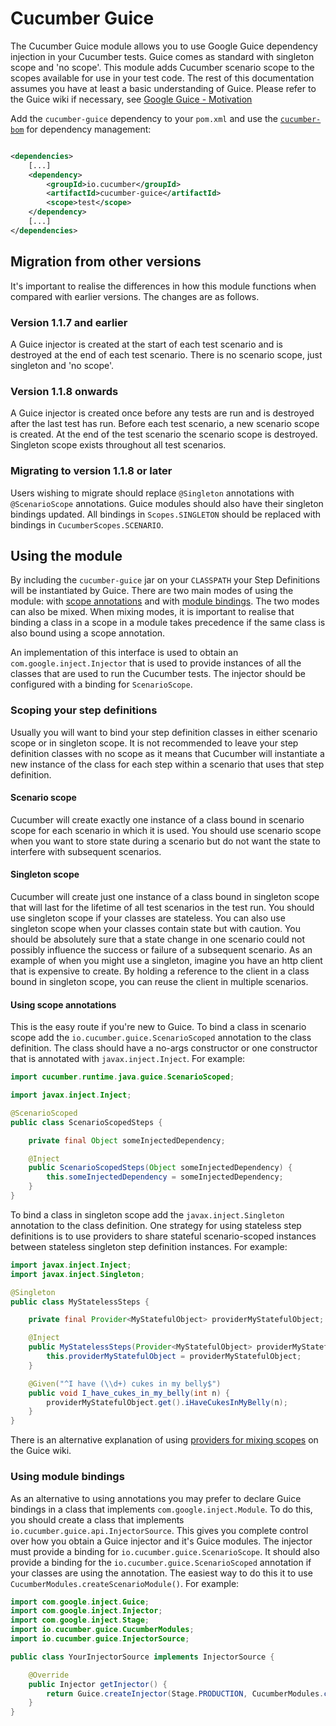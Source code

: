 Cucumber Guice
===============
The Cucumber Guice module allows you to use Google Guice dependency injection in your Cucumber tests. Guice comes as
standard with singleton scope and 'no scope'. This module adds Cucumber scenario scope to the scopes available for use
in your test code. The rest of this documentation assumes you have at least a basic understanding of Guice. Please refer
to the Guice wiki if necessary, see [Google Guice - Motivation](https://github.com/google/guice/wiki/Motivation)

Add the `cucumber-guice` dependency to your `pom.xml` and use
the [`cucumber-bom`](../cucumber-bom/README.md) for dependency management:

```xml

<dependencies>
	[...]
	<dependency>
		<groupId>io.cucumber</groupId>
		<artifactId>cucumber-guice</artifactId>
		<scope>test</scope>
	</dependency>
	[...]
</dependencies>
```

## Migration from other versions
It's important to realise the differences in how this module functions when
compared with earlier versions. The changes are as follows.

### Version 1.1.7 and earlier
A Guice injector is created at the start of each test scenario and is
destroyed at the end of each test scenario. There is no scenario scope, just
singleton and 'no scope'.

### Version 1.1.8 onwards
A Guice injector is created once before any tests are run and is destroyed
after the last test has run. Before each test scenario, a new scenario scope
is created. At the end of the test scenario the scenario scope is destroyed.
Singleton scope exists throughout all test scenarios.

### Migrating to version 1.1.8 or later
Users wishing to migrate should replace `@Singleton` annotations
with `@ScenarioScope` annotations. Guice modules should also have
their singleton bindings updated. All bindings in
`Scopes.SINGLETON` should be replaced with bindings in
`CucumberScopes.SCENARIO`.


## Using the module
By including the `cucumber-guice` jar on your
`CLASSPATH` your Step Definitions will be instantiated by Guice.
There are two main modes of using the module: with [scope annotations](#scoping-your-step-definitions) and with
[module bindings](#using-module-bindings). The two modes can also be mixed. When mixing modes, it is
important to realise that binding a class in a scope in a module takes
precedence if the same class is also bound using a scope annotation.

An implementation of this interface is used to obtain an
`com.google.inject.Injector` that is used to provide instances of all the classes that are used to run the Cucumber
tests. The injector should be configured with a binding for `ScenarioScope`.

### Scoping your step definitions
Usually you will want to bind your step definition classes in either scenario
scope or in singleton scope. It is not recommended to leave your step
definition classes with no scope as it means that Cucumber will instantiate a
new instance of the class for each step within a scenario that uses that step
definition.

#### Scenario scope
Cucumber will create exactly one instance of a class bound in scenario scope
for each scenario in which it is used. You should use scenario scope when you
want to store state during a scenario but do not want the state to interfere
with subsequent scenarios.

#### Singleton scope
Cucumber will create just one instance of a class bound in singleton scope
that will last for the lifetime of all test scenarios in the test run. You
should use singleton scope if your classes are stateless. You can also use
singleton scope when your classes contain state but with caution. You should
be absolutely sure that a state change in one scenario could not possibly
influence the success or failure of a subsequent scenario. As an example of
when you might use a singleton, imagine you have an http client that is
expensive to create. By holding a reference to the client in a class bound in
singleton scope, you can reuse the client in multiple scenarios.

#### Using scope annotations
This is the easy route if you're new to Guice. To bind a class in scenario
scope add the `io.cucumber.guice.ScenarioScoped` annotation to the
class definition. The class should have a no-args constructor or one
constructor that is annotated with `javax.inject.Inject`. For
example:

```java
import cucumber.runtime.java.guice.ScenarioScoped;

import javax.inject.Inject;

@ScenarioScoped
public class ScenarioScopedSteps {

    private final Object someInjectedDependency;

    @Inject
    public ScenarioScopedSteps(Object someInjectedDependency) {
        this.someInjectedDependency = someInjectedDependency;
    }
}
```

To bind a class in singleton scope add the
`javax.inject.Singleton` annotation to the class definition. One
strategy for using stateless step definitions is to use providers to share
stateful scenario-scoped instances between stateless singleton step
definition instances. For example:

```java
import javax.inject.Inject;
import javax.inject.Singleton;

@Singleton
public class MyStatelessSteps {

    private final Provider<MyStatefulObject> providerMyStatefulObject;

    @Inject
    public MyStatelessSteps(Provider<MyStatefulObject> providerMyStatefulObject) {
        this.providerMyStatefulObject = providerMyStatefulObject;
    }

    @Given("^I have (\\d+) cukes in my belly$")
    public void I_have_cukes_in_my_belly(int n) {
        providerMyStatefulObject.get().iHaveCukesInMyBelly(n);
    }
}
```

There is an alternative explanation of using [providers for mixing scopes](https://github.com/google/guice/wiki/InjectingProviders#providers-for-mixing-scopes) on the Guice wiki.

### Using module bindings
As an alternative to using annotations you may prefer to declare Guice
bindings in a class that implements `com.google.inject.Module`. To
do this, you should create a class that implements
`io.cucumber.guice.api.InjectorSource`. This gives you complete
control over how you obtain a Guice injector and it's Guice modules. The
injector must provide a binding for
`io.cucumber.guice.ScenarioScope`. It should also provide a
binding for the `io.cucumber.guice.ScenarioScoped` annotation if
your classes are using the annotation. The easiest way to do this it to use
`CucumberModules.createScenarioModule()`. For example:

```java
import com.google.inject.Guice;
import com.google.inject.Injector;
import com.google.inject.Stage;
import io.cucumber.guice.CucumberModules;
import io.cucumber.guice.InjectorSource;

public class YourInjectorSource implements InjectorSource {

    @Override
    public Injector getInjector() {
        return Guice.createInjector(Stage.PRODUCTION, CucumberModules.createScenarioModule(), new YourModule());
    }
}
```
